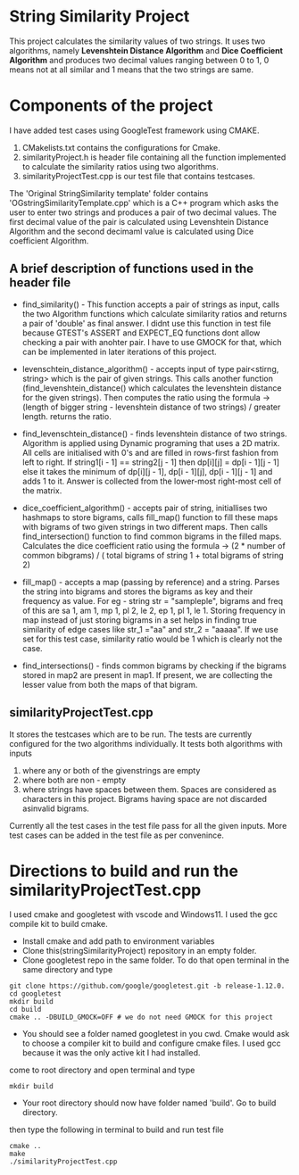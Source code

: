 # String Similarity Project

This project calculates the similarity values of two strings.
It uses two algorithms, namely **Levenshtein Distance Algorithm** and **Dice Coefficient Algorithm** and produces two decimal values ranging between 0 to 1, 0 means not at all similar and 1 means that the two strings are same.

# Components of the project

I have added test cases using GoogleTest framework using CMAKE. 
1. CMakelists.txt contains the configurations for Cmake. 
2. similarityProject.h is header file containing all the function implemented to calculate the similarity ratios using two algorithms.
3. similarityProjectTest.cpp is our test file that contains testcases. 

The 'Original StringSimilarity template' folder contains 'OGstringSimilarityTemplate.cpp' which is a C++ program which asks the user to enter two strings and produces a pair of two decimal values. The first decimal value of the pair is calculated using Levenshtein Distance Algorithm and the second decimaml value is calculated using Dice coefficient Algorithm.

## A brief description of functions used in the header file 

- find_similarity() - This function accepts a pair of strings as input, calls the two Algorithm functions which calculate similarity ratios and returns a pair of 'double' as final answer. I didnt use this function in test file because GTEST's ASSERT and EXPECT_EQ functions dont allow checking a pair with anohter pair. I have to use GMOCK for that, which can be implemented in later iterations of this project.

- levenschtein_distance_algorithm() - accepts input of type pair<stirng, string> which is the pair of given strings. This calls another function (find_levenshtein_distance() which calculates the levenshtein distance for the given strings). Then computes the ratio using the formula -> (length of bigger string - levenshtein distance of two strings) / greater length. returns the ratio. 

- find_levenschtein_distance() - finds levenshtein distance of two strings. Algorithm is applied using Dynamic programing that uses a 2D matrix. All cells are initialised with 0's and are filled in rows-first fashion from left to right. If string1[i - 1] == string2[j - 1] then dp[i][j] = dp[i - 1][j - 1] else it takes the minimum of dp[i][j - 1], dp[i - 1][j], dp[i - 1][j - 1] and adds 1 to it. Answer is collected from the lower-most right-most  cell of the matrix.

- dice_coefficient_algorithm() - accepts pair of string, initiallises two hashmaps to store bigrams, calls fill_map() function to fill these maps with bigrams of two given strings in two different maps. Then calls find_intersection() function to find common bigrams in the filled maps. Calculates the dice coefficient ratio using the formula -> (2 * number of common bibgrams) / ( total bigrams of string 1 + total bigrams of string 2) 

- fill_map() - accepts a map (passing by reference) and a string. Parses the string into bigrams and stores the bigrams as key and their frequency as value. For eg - string str = "sampleple", bigrams and freq of this are sa 1, am 1, mp 1, pl 2, le 2, ep 1, pl 1, le 1. Storing frequency in map instead of just storing bigrams in a set helps in finding true similarity of edge cases like str_1 ="aa" and str_2 = "aaaaa". If we use set for this test case, similarity ratio would be 1 which is clearly not the case.

- find_intersections() - finds common bigrams by checking if the bigrams stored in map2 are present in map1. If present, we are collecting the lesser value from both the maps of that bigram. 

## similarityProjectTest.cpp 
It stores the testcases which are to be run. The tests are currently configured for the two algorithms individually. It tests both algorithms with inputs 
1. where any or both of the  givenstrings are empty
2. where both are non - empty  
3. where strings have spaces between them. Spaces are considered as characters in this project. Bigrams having space are not discarded asinvalid bigrams. 

Currently all the test cases in the test file pass for all the given inputs. More test cases can be added in the test file as per convenince.

# Directions to build and run the similarityProjectTest.cpp 

I used cmake and googletest with vscode and Windows11. I used the gcc compile kit to build cmake. 

- Install cmake and add path to environment variables
- Clone this(stringSimilarityProject) repository in an empty folder. 
- Clone googletest repo in the same folder. To do that open terminal in the same directory and type
 
```
git clone https://github.com/google/googletest.git -b release-1.12.0.
cd googletest
mkdir build
cd build
cmake .. -DBUILD_GMOCK=OFF # we do not need GMOCK for this project
```
- You should see a folder named googletest in you cwd. Cmake would ask to choose a compiler kit to build and configure cmake files. I used gcc because it was the only active kit I had installed.

come to root directory and open terminal and type
```
mkdir build
```
- Your root directory should now have folder named 'build'. Go to build directory.

then type the following in terminal to build and run test file
```
cmake ..
make
./similarityProjectTest.cpp
```
